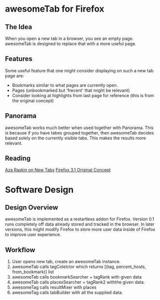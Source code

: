 awesomeTab for Firefox
======================

The Idea
--------

When you open a new tab in a browser, you see an empty page. awesomeTab is designed to replace that with a more useful page.

Features
--------

Some useful feature that one might consider displaying on such a new tab page are:

+ Bookmarks similar to what pages are currently open.
+ Pages (unbookmarked but 'frecent' that might be relevant)
+ Consider looking at highlights from last page for reference (this is from the original concept)


Panorama
--------

awesomeTab works much better when used together with Panorama. This is because if you have tabes grouped together, then awesomeTab decides based solely on the currently visible tabs. This makes the results more relevant.

Reading
-------

[Aza Raskin on New Tabs](http://www.azarask.in/blog/post/new-tabs/)
[Firefox 3.1 Original Concept](http://www.azarask.in/blog/post/firefox-31-new-tab-spec/)


Software Design
===============

Design Overview
---------------

awesomeTab is implemented as a restartless addon for Firefox. Version 0.1 runs completely off data already stored and tracked in the browser. In later versions, this might modify Firefox to store more user data inside of Firefox to improve user experience.

Workflow
--------

1. User opens new tab, create an awesomeTab instance.
2. awesomeTab calls tagColelctor which returns [(tag, percent_hosts, from_bookmark)] list
3. awesomeTab calls bookmarkSearcher + tagRank with given data 
4. awesomeTab calls placesSearcher + tagRank2 withthe given data.
5. awesomeTag calls resultMixer with places
6. awesomeTag calls tabBuilder with all the supplied data.
